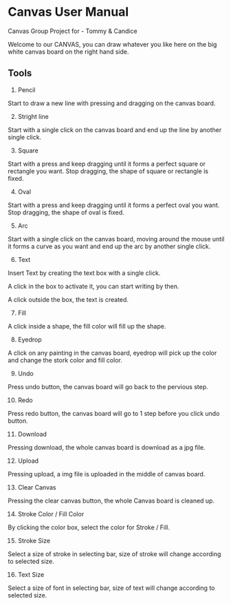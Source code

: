 # Canvas User Manual
Canvas Group Project for - Tommy & Candice

Welcome to our CANVAS, you can draw whatever you like here on the big white canvas board on the right hand side.

## Tools

1. Pencil

Start to draw a new line with pressing and dragging on the canvas board.

2. Stright line

Start with a single click on the canvas board and end up the line by another single click.

3. Square

Start with a press and keep dragging until it forms a perfect square or rectangle you want. Stop dragging, the shape of square or rectangle is fixed.

4. Oval

Start with a press and keep dragging until it forms a perfect oval you want. Stop dragging, the shape of oval is fixed.

5. Arc

Start with a single click on the canvas board, moving around the mouse until it forms a curve as you want and end up the arc by another single click.

6. Text

Insert Text by creating the text box with a single click.

A click in the box to activate it, you can start writing by then.

A click outside the box, the text is created.

7. Fill

A click inside a shape, the fill color will fill up the shape.

8. Eyedrop

A click on any painting in the canvas board, eyedrop will pick up the color and change the stork color and fill color.

9. Undo

Press undo button, the canvas board will go back to the pervious step.

10. Redo

Press redo button, the canvas board will go to 1 step before you click undo button.

11. Download

Pressing download, the whole canvas board is download as a jpg file.

12. Upload

Pressing upload, a img file is uploaded in the middle of canvas board.

13. Clear Canvas

Pressing the clear canvas button, the whole Canvas board is cleaned up.

14. Stroke Color / Fill Color

By clicking the color box, select the color for Stroke / Fill.

15. Stroke Size

Select a size of stroke in selecting bar, size of stroke will change according to selected size.

16. Text Size

Select a size of font in selecting bar, size of text will change according to selected size.
